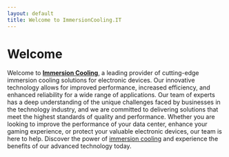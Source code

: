 ```yaml
---
layout: default
title: Welcome to ImmersionCooling.IT
---
```

# Welcome

Welcome to **[Immersion Cooling](https://flameit.io)**, a leading provider of cutting-edge immersion cooling solutions for electronic devices. Our innovative technology allows for improved performance, increased efficiency, and enhanced reliability for a wide range of applications. Our team of experts has a deep understanding of the unique challenges faced by businesses in the technology industry, and we are committed to delivering solutions that meet the highest standards of quality and performance. Whether you are looking to improve the performance of your data center, enhance your gaming experience, or protect your valuable electronic devices, our team is here to help. Discover the power of [immersion cooling](https://flameit.io) and experience the benefits of our advanced technology today.
